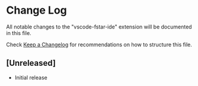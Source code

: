 # Change Log

All notable changes to the "vscode-fstar-ide" extension will be documented in this file.

Check [Keep a Changelog](http://keepachangelog.com/) for recommendations on how to structure this file.

## [Unreleased]

- Initial release